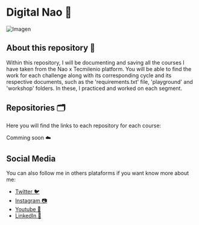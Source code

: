 # Digital Nao 🦉

![Imagen](https://digital.nowisnao.com/static/media/ornito.15de5d88.png)

## About this repository 📖

Within this repository, I will be documenting and saving all the courses I have taken from the Nao x Tecmilenio platform. You will be able to find the work for each challenge along with its corresponding cycle and its respective documents, such as the 'requirements.txt' file, 'playground' and 'workshop' folders. In these, I practiced and worked on each segment.

## Repositories 🗂️

Here you will find the links to each repository for each course:

Comming soon ☁️

## Social Media

You can also follow me in others plataforms if you want know more about me:

- [Twitter 🐦](https://www.twitter.com/i343spark)
- [Instagram 📷](https://www.instagram.com/i343spark)
- [Youtube 🎥](https://www.youtube.com/i343spark)
- [LinkedIn 📄](https://linkedin.com/in/pablo-miguel-salas-gonzález-0511a61b9)
